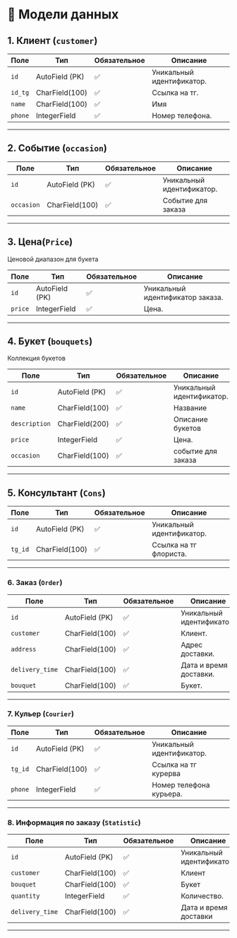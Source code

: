 # 📌 Модели данных

## 1. Клиент (`customer`)

| Поле          | Тип             | Обязательное | Описание |
|---------------|----------------|--------------|----------|
| `id`          | AutoField (PK) | ✅ | Уникальный идентификатор. |
| `id_tg`        | CharField(100) | ✅ | Ссылка на тг. |
| `name`        | CharField(100) | ✅ | Имя |
| `phone`        | IntegerField | ✅ | Номер телефона. |

---

## 2. Событие (`occasion`)

| Поле          | Тип             | Обязательное | Описание |
|---------------|----------------|--------------|----------|
| `id`          | AutoField (PK) | ✅ | Уникальный идентификатор. |
| `occasion`        | CharField(100) | ✅ | Событие для заказа |


---

## 3. Цена(`Price`)
Ценовой диапазон для букета

| Поле          | Тип             | Обязательное | Описание |
|---------------|----------------|--------------|----------|
| `id`          | AutoField (PK) | ✅ | Уникальный идентификатор заказа. |
| `price`        | IntegerField   | ✅ | Цена. |


---

## 4. Букет (`bouquets`)
Коллекция букетов

| Поле        | Тип             | Обязательное | Описание |
|-------------|----------------|--------------|----------|
| `id`        | AutoField (PK) | ✅ | Уникальный идентификатор. |
| `name`      | CharField(100)  | ✅ | Название |
| `description` | CharField(200)   | ✅ | Описание букетов |
| `price`  | IntegerField   | ✅ | Цена. |
| `occasion`   | CharField(100)  | ✅ | событие для заказа |
---


## 5. Консультант (`Cons`)

| Поле    | Тип             | Обязательное | Описание |
|---------|----------------|--------------|----------|
| `id`    | AutoField (PK) | ✅ | Уникальный идентификатор. |
| `tg_id`  | CharField(100)  | ✅ | Ссылка на тг флориста.  |

---

### 6. Заказ (`Order`)

| Поле    | Тип             | Обязательное | Описание |
|---------|----------------|--------------|----------|
| `id`    | AutoField (PK) | ✅ | Уникальный идентификатор. |
| `customer` | CharField(100) | ✅ | Клиент. |
| `address` | CharField(100)  | ✅ | Адрес доставки. |
| `delivery_time` | CharField(100)  | ✅ | Дата и время доставки. |
| `bouquet` | CharField(100)  | ✅ | Букет. |

---

### 7. Кульер (`Courier`)

| Поле    | Тип             | Обязательное | Описание |
|---------|----------------|--------------|----------|
| `id`    | AutoField (PK) | ✅ | Уникальный идентификатор. |
| `tg_id` | CharField(100) | ✅ | Ссылка на тг курерва |
| `phone` | IntegerField   | ✅ |Номер телефона курьера. |

---

### 8. Информация по заказу (`Statistic`)

| Поле    | Тип             | Обязательное | Описание |
|---------|----------------|--------------|----------|
| `id`    | AutoField (PK) | ✅ | Уникальный идентификатор. |
| `customer` | CharField(100) | ✅ | Клиент |
| `bouquet` | CharField(100)   | ✅ |Букет |
| `quantity` | IntegerField  | ✅ | Количество. |
| `delivery_time` | CharField(100)   | ✅ |Дата и время доставки |
---